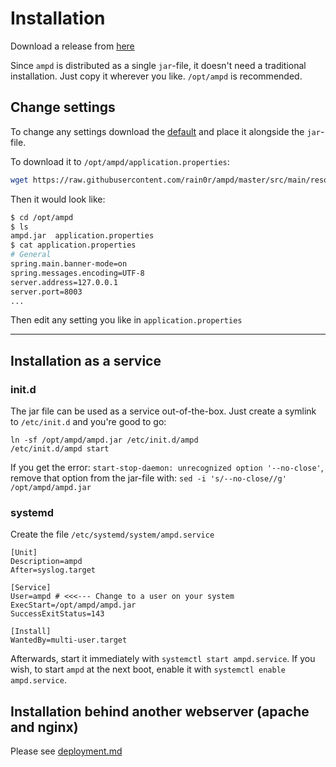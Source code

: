# Installation

Download a release from [here](https://github.com/rain0r/ampd/releases/latest)

Since `ampd` is distributed as a single `jar`-file, it doesn't need a traditional installation.
Just copy it wherever you like. `/opt/ampd` is recommended.

## Change settings

To change any settings download the [default](https://github.com/rain0r/ampd/blob/master/src/main/resources/application.properties) and place it alongside the `jar`-file.

To download it to `/opt/ampd/application.properties`:

```sh
wget https://raw.githubusercontent.com/rain0r/ampd/master/src/main/resources/application.properties -O /opt/ampd/application.properties
```

Then it would look like:

```sh
$ cd /opt/ampd
$ ls
ampd.jar  application.properties
$ cat application.properties
# General
spring.main.banner-mode=on
spring.messages.encoding=UTF-8
server.address=127.0.0.1
server.port=8003
...
```

Then edit any setting you like in `application.properties`

---

## Installation as a service

### init.d

The jar file can be used as a service out-of-the-box. Just create a symlink to `/etc/init.d`
and you're good to go:

```shell script
ln -sf /opt/ampd/ampd.jar /etc/init.d/ampd
/etc/init.d/ampd start
```

If you get the error: `start-stop-daemon: unrecognized option '--no-close'`, remove that
option from the jar-file with: `sed -i 's/--no-close//g' /opt/ampd/ampd.jar`

### systemd

Create the file `/etc/systemd/system/ampd.service`

```shell script
[Unit]
Description=ampd
After=syslog.target

[Service]
User=ampd # <<<--- Change to a user on your system 
ExecStart=/opt/ampd/ampd.jar
SuccessExitStatus=143

[Install]
WantedBy=multi-user.target
```

Afterwards, start it immediately with `systemctl start ampd.service`.
If you wish, to start `ampd` at the next boot, enable it with `systemctl enable ampd.service`.

## Installation behind another webserver (apache and nginx)

Please see [deployment.md](deployment.md)
